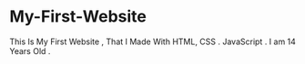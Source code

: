 # My-First-Website
This Is My First Website , That I Made With HTML, CSS . JavaScript . I am 14 Years Old .
